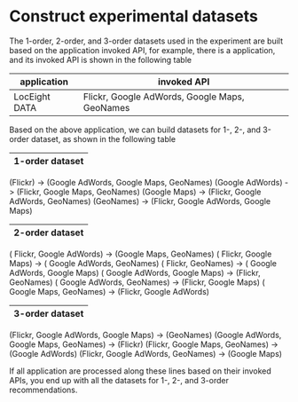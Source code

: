 # Construct experimental datasets


The 1-order, 2-order, and 3-order datasets used in the experiment are built based on the application invoked API, for example, there is a application, and its invoked API is shown in the following table

application| invoked API
-------- | -----
LocEight DATA| Flickr, Google AdWords, Google Maps, GeoNames

Based on the above application, we can build datasets for 1-, 2-, and 3-order dataset, as shown in the following table


1-order dataset|
---- | 
(Flickr) -> (Google AdWords, Google Maps, GeoNames)
(Google AdWords) -> (Flickr, Google Maps, GeoNames)
(Google Maps) -> (Flickr, Google AdWords, GeoNames)
(GeoNames) -> (Flickr, Google AdWords, Google Maps)

2-order dataset|
---- | 
( Flickr, Google AdWords) -> (Google Maps, GeoNames)
( Flickr, Google Maps) -> ( Google AdWords, GeoNames)
( Flickr, GeoNames) -> ( Google AdWords, Google Maps)
( Google AdWords, Google Maps) -> (Flickr, GeoNames)
( Google AdWords, GeoNames) -> (Flickr, Google Maps)
( Google Maps, GeoNames) -> (Flickr, Google AdWords)

3-order dataset|
---- | 
(Flickr, Google AdWords, Google Maps) -> (GeoNames)
(Google AdWords, Google Maps, GeoNames) -> (Flickr)
(Flickr, Google Maps, GeoNames) -> (Google AdWords)
(Flickr, Google AdWords, GeoNames) -> (Google Maps)

If all application are processed along these lines based on their invoked APIs, you end up with all the datasets for 1-, 2-, and 3-order recommendations.
